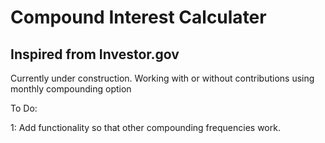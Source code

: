 # Compound Interest Calculater
## Inspired from Investor.gov

Currently under construction.
Working with or without contributions using monthly compounding option

To Do:

1: Add functionality so that other compounding frequencies work. 